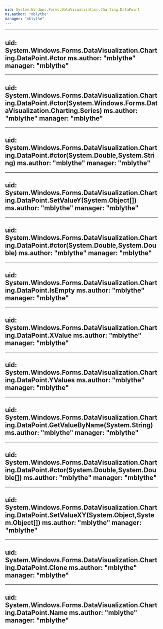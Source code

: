 ```yaml
---
uid: System.Windows.Forms.DataVisualization.Charting.DataPoint
ms.author: "mblythe"
manager: "mblythe"
---
```


---
uid: System.Windows.Forms.DataVisualization.Charting.DataPoint.#ctor
ms.author: "mblythe"
manager: "mblythe"
---

---
uid: System.Windows.Forms.DataVisualization.Charting.DataPoint.#ctor(System.Windows.Forms.DataVisualization.Charting.Series)
ms.author: "mblythe"
manager: "mblythe"
---

---
uid: System.Windows.Forms.DataVisualization.Charting.DataPoint.#ctor(System.Double,System.String)
ms.author: "mblythe"
manager: "mblythe"
---

---
uid: System.Windows.Forms.DataVisualization.Charting.DataPoint.SetValueY(System.Object[])
ms.author: "mblythe"
manager: "mblythe"
---

---
uid: System.Windows.Forms.DataVisualization.Charting.DataPoint.#ctor(System.Double,System.Double)
ms.author: "mblythe"
manager: "mblythe"
---

---
uid: System.Windows.Forms.DataVisualization.Charting.DataPoint.IsEmpty
ms.author: "mblythe"
manager: "mblythe"
---

---
uid: System.Windows.Forms.DataVisualization.Charting.DataPoint.XValue
ms.author: "mblythe"
manager: "mblythe"
---

---
uid: System.Windows.Forms.DataVisualization.Charting.DataPoint.YValues
ms.author: "mblythe"
manager: "mblythe"
---

---
uid: System.Windows.Forms.DataVisualization.Charting.DataPoint.GetValueByName(System.String)
ms.author: "mblythe"
manager: "mblythe"
---

---
uid: System.Windows.Forms.DataVisualization.Charting.DataPoint.#ctor(System.Double,System.Double[])
ms.author: "mblythe"
manager: "mblythe"
---

---
uid: System.Windows.Forms.DataVisualization.Charting.DataPoint.SetValueXY(System.Object,System.Object[])
ms.author: "mblythe"
manager: "mblythe"
---

---
uid: System.Windows.Forms.DataVisualization.Charting.DataPoint.Clone
ms.author: "mblythe"
manager: "mblythe"
---

---
uid: System.Windows.Forms.DataVisualization.Charting.DataPoint.Name
ms.author: "mblythe"
manager: "mblythe"
---
